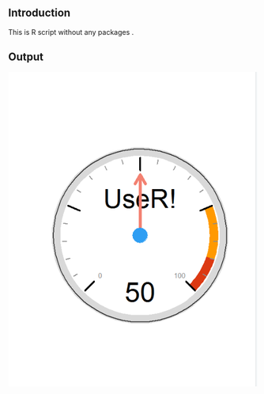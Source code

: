 ## Introduction 

This is R script without any packages . 

## Output
![](https://github.com/rahulkulkarni40/R_Scripts/blob/master/speedometer/speedometer.PNG)
